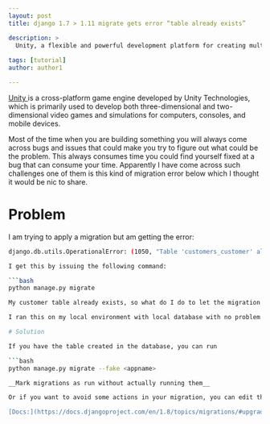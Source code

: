 ```yaml
---
layout: post
title: django 1.7 > 1.11 migrate gets error “table already exists”

description: > 
  Unity, a flexible and powerful development platform for creating multiplatform 3D and 2D games as well as an interactive experiences on 	 Linux. With Unity, you can target more devices easily, and with a single click you can deploy your game to mobile, VR, desktop, Web, 		Console as well as TV platforms.
  
tags: [tutorial]
author: author1

---
```


[Unity ](https://unity3d.com/) is a cross-platform game engine developed by Unity Technologies, which is primarily used to develop both three-dimensional and two-dimensional video games and simulations for computers, consoles, and mobile devices.

Most of the time when you are building something you will always come across bugs and issues that could make you try to figure out what could be the problem. This always consumes time you could find 
yourself fixed at a bug that can consume your time. Apparently I have come across such challenges one of them is this kind of migration error below which I thought it would be nic to share.


# Problem 


I am trying to apply a migration but am getting the error:

```bash
django.db.utils.OperationalError: (1050, "Table 'customers_customer' already exists")

I get this by issuing the following command:

```bash 
python manage.py migrate

My customer table already exists, so what do I do to let the migration know this, not error out, and run my modification to my model?

I ran this on my local environment with local database with no problem. It is when I pointed my database to production and ran migrate above that I get this error.

# Solution 

If you have the table created in the database, you can run

```bash
python manage.py migrate --fake <appname>

__Mark migrations as run without actually running them__

Or if you want to avoid some actions in your migration, you can edit the migration file under the app/migrations directory and comment the operations you don't want to do in the migrate execution.

[Docs:](https://docs.djangoproject.com/en/1.8/topics/migrations/#upgrading-from-south) or `python manage.py help migrate`




